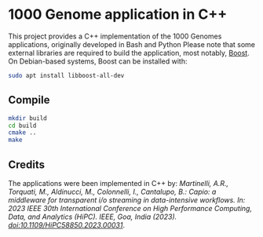 # 1000 Genome application in C++

This project provides a C++ implementation of the 1000 Genomes applications, originally developed in Bash and Python Please note that some external libraries are required to build the application, most notably, [Boost](https://www.boost.org/). On Debian-based systems, Boost can be installed with:

```bash
sudo apt install libboost-all-dev
```

## Compile 

```bash
mkdir build
cd build
cmake ..
make
```

## Credits


The applications were been implemented in C++ by:
_Martinelli, A.R., Torquati, M., Aldinucci, M., Colonnelli, I., Cantalupo, B.: Capio: a middleware for transparent i/o streaming in data-intensive workflows. In: 2023 IEEE 30th International Conference on High Performance Computing, Data, and Analytics (HiPC). IEEE, Goa, India (2023). [doi:10.1109/HiPC58850.2023.00031](https://doi.org/10.1109/HiPC58850.2023.00031)_.